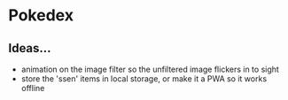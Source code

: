 # Pokedex

## Ideas...

- animation on the image filter so the unfiltered image flickers in to sight
- store the 'ssen' items in local storage, or make it a PWA so it works offline

